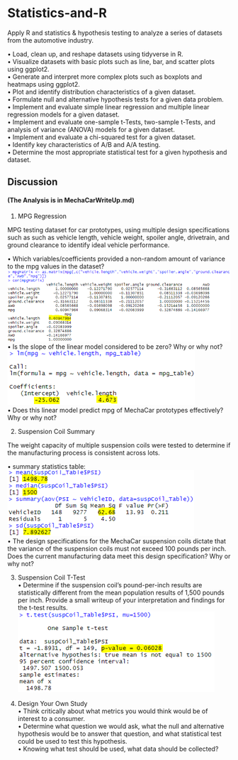 # Statistics-and-R
Apply R and statistics &amp; hypothesis testing to analyze a series of datasets from the automotive industry.

•	Load, clean up, and reshape datasets using tidyverse in R.<br>
•	Visualize datasets with basic plots such as line, bar, and scatter plots using ggplot2.<br>
•	Generate and interpret more complex plots such as boxplots and heatmaps using ggplot2.<br>
•	Plot and identify distribution characteristics of a given dataset.<br>
•	Formulate null and alternative hypothesis tests for a given data problem.<br>
•	Implement and evaluate simple linear regression and multiple linear regression models for a given dataset.<br>
•	Implement and evaluate one-sample t-Tests, two-sample t-Tests, and analysis of variance (ANOVA) models for a given dataset.<br>
•	Implement and evaluate a chi-squared test for a given dataset.<br>
•	Identify key characteristics of A/B and A/A testing.<br>
•	Determine the most appropriate statistical test for a given hypothesis and dataset.

## Discussion
#### (The Analysis is in MechaCarWriteUp.md) 
1. MPG Regression<br>

MPG testing dataset for car prototypes, using multiple design specifications such as such as vehicle length, vehicle weight, spoiler angle, drivetrain, and ground clearance to identify ideal vehicle performance. <br>

• Which variables/coefficients provided a non-random amount of variance to the mpg values in the dataset?<br>
![](cor.PNG) <br>
• Is the slope of the linear model considered to be zero? Why or why not?<br>
![](lm_matrix.PNG) <br>
• Does this linear model predict mpg of MechaCar prototypes effectively? Why or why not?

2. Suspension Coil Summary<br>

The weight capacity of multiple suspension coils were tested to determine if the manufacturing process is consistent across lots. <br>

• summary statistics table:  <br>
![](statistic.PNG) <br>
• The design specifications for the MechaCar suspension coils dictate that the variance of the suspension coils must not exceed 100 pounds per inch. Does the current manufacturing data meet this design specification? Why or why not?

3. Suspension Coil T-Test<br>
• Determine if the suspension coil’s pound-per-inch results are statistically different from the mean population results of 1,500 pounds per inch. Provide a small writeup of your interpretation and findings for the t-test results.
![](t_test.PNG) <br>

4. Design Your Own Study<br>
• Think critically about what metrics you would think would be of interest to a consumer.<br>
• Determine what question we would ask, what the null and alternative hypothesis would be to answer that question, and what statistical test could be used to test this hypothesis.<br>
• Knowing what test should be used, what data should be collected? 
